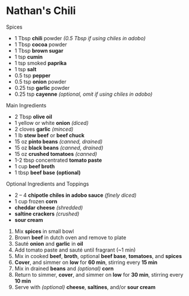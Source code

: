 # Nathan's Chili

Spices
- 1 Tbsp **chili** powder *(0.5 Tbsp if using chiles in adobo)*
- 1 Tbsp **cocoa** powder
- 1 Tbsp **brown sugar**
- 1 tsp **cumin**
- 1 tsp smoked **paprika**
- 1 tsp **salt**
- 0.5 tsp **pepper**
- 0.5 tsp **onion** powder
- 0.25 tsp **garlic** powder
- 0.25 tsp **cayenne** *(optional, omit if using chiles in adobo)*

Main Ingredients
- 2 Tbsp **olive oil**
- 1 yellow or white **onion** *(diced)*
- 2 cloves **garlic** *(minced)*
- 1 lb **stew beef** or **beef chuck**
- 15 oz **pinto beans** *(canned, drained)*
- 15 oz **black beans** *(canned, drained)*
- 15 oz **crushed tomatoes** *(canned)*
- 1-2 tbsp concentrated **tomato paste**
- 1 cup **beef broth**
- 1 tbsp **beef base** **(optional)**

Optional Ingredients and Toppings
- 2 – 4 **chipotle chiles in adobo sauce** *(finely diced)*
- 1 cup frozen **corn**
- **cheddar cheese** *(shredded)*
- **saltine crackers** *(crushed)*
- **sour cream**

1. Mix **spices** in small bowl
1. Brown **beef** in dutch oven and remove to plate
1. Sauté **onion** and **garlic** in **oil**
1. Add tomato paste and sauté until fragrant (~1 min)
1. Mix in cooked **beef**, **broth**, optional **beef base**, **tomatoes**, and **spices**
1. **Cover**, and simmer on **low** for **60 min**, stirring every **15 min**
1. Mix in drained **beans** and *(optional)* **corn**
1. Return to simmer, **cover**, and simmer on **low** for **30 min**, stirring every **10 min**
1. Serve with *(optional)* **cheese**, **saltines**, and/or **sour cream**
